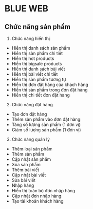 # BLUE WEB
## Chức năng sản phẩm
1. Chức năng hiển thị
* Hiển thị danh sách sản phẩm
* Hiển thị sản phẩm chi tiết
* Hiển thị hot products
* Hiển thị bigsale products
* Hiển thị danh sách bài viết
* Hiển thị bài viết chi tiết
* Hiển thị sản phẩm tương tự
* Hiển thị đơn đặt hàng của khách hàng
* Hiển thị sản phẩm trong đơn đặt hàng
* Hiển thị chi tiết đơn đặt hàng
2. Chức năng đặt hàng
* Tạo đơn đặt hàng
* Thêm sản phẩm vào đơn đặt hàng
* Tăng số lượng sản phẩm (1 đơn vị)
* Giảm số lượng sản phẩm (1 đơn vị)
3. Chức năng quản lý
* Thêm loại sản phẩm
* Thêm sản phẩm
* Cập nhật sản phẩm
* Xóa sản phẩm
* Thêm bài viết
* Cập nhật bài viết
* Sửa bài viết
* Nhập hàng
* Hiển thị toàn bộ đơn nhập hàng
* Cập nhật đơn nhập hàng
* Tạo tài khoản khách hàng
